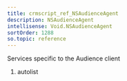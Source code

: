 ```yaml
---
title: crmscript_ref_NSAudienceAgent
description: NSAudienceAgent
intellisense: Void.NSAudienceAgent
sortOrder: 1288
so.topic: reference
---
```



Services specific to the Audience client




1. autolist

